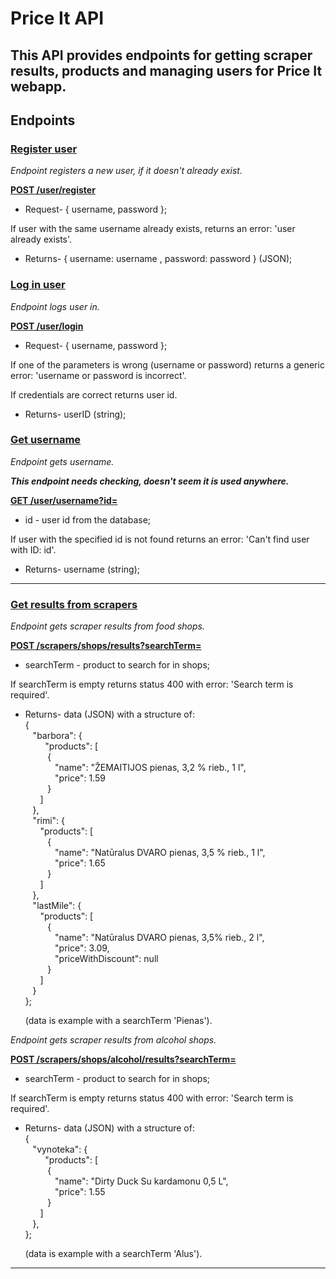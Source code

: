 # Price It API

## This API provides endpoints for getting scraper results, products and managing users for Price It webapp.

## Endpoints

### <ins>Register user</ins>

_Endpoint registers a new user, if it doesn't already exist._

**<ins>POST /user/register</ins>**

- Request- { username, password };

If user with the same username already exists, returns an error:
'user already exists'.

- Returns- { username: username , password: password } (JSON);

### <ins>Log in user</ins>

_Endpoint logs user in._

**<ins>POST /user/login</ins>**

- Request- { username, password };

If one of the parameters is wrong (username or password) returns a generic error: 'username or password is incorrect'.

If credentials are correct returns user id.

- Returns- userID (string);

### <ins>Get username</ins>

_Endpoint gets username._<br>

**_This endpoint needs checking, doesn't seem it is used anywhere._**

**<ins>GET /user/username?id=</ins>**

- id - user id from the database;

If user with the specified id is not found returns an error: 'Can't find user with ID: id'.

- Returns- username (string);

---

### <ins>Get results from scrapers</ins>

_Endpoint gets scraper results from food shops._

**<ins>POST /scrapers/shops/results?searchTerm=</ins>**

- searchTerm - product to search for in shops;

If searchTerm is empty returns status 400 with error: 'Search term is required'.

- Returns- data (JSON) with a structure of:<br>
  {<br>
  &nbsp;&nbsp;&nbsp;"barbora": {<br>
  &nbsp;&nbsp;&nbsp;&nbsp;&nbsp;&nbsp;&nbsp;&nbsp;"products": [<br>
  &nbsp;&nbsp;&nbsp;&nbsp;&nbsp;&nbsp;&nbsp;&nbsp;&nbsp;{<br>
  &nbsp;&nbsp;&nbsp;&nbsp;&nbsp;&nbsp;&nbsp;&nbsp;&nbsp;&nbsp;&nbsp;&nbsp;"name": "ŽEMAITIJOS pienas, 3,2 % rieb., 1 l",<br>
  &nbsp;&nbsp;&nbsp;&nbsp;&nbsp;&nbsp;&nbsp;&nbsp;&nbsp;&nbsp;&nbsp;&nbsp;"price": 1.59<br>
  &nbsp;&nbsp;&nbsp;&nbsp;&nbsp;&nbsp;&nbsp;&nbsp;&nbsp;}<br>
  &nbsp;&nbsp;&nbsp;&nbsp;&nbsp;&nbsp;]<br>
  &nbsp;&nbsp;&nbsp;},<br>
  &nbsp;&nbsp;&nbsp;"rimi": {<br>
  &nbsp;&nbsp;&nbsp;&nbsp;&nbsp;&nbsp;"products": [<br>
  &nbsp;&nbsp;&nbsp;&nbsp;&nbsp;&nbsp;&nbsp;&nbsp;&nbsp;{<br>
  &nbsp;&nbsp;&nbsp;&nbsp;&nbsp;&nbsp;&nbsp;&nbsp;&nbsp;&nbsp;&nbsp;&nbsp;"name": "Natūralus DVARO pienas, 3,5 % rieb., 1 l",<br>
  &nbsp;&nbsp;&nbsp;&nbsp;&nbsp;&nbsp;&nbsp;&nbsp;&nbsp;&nbsp;&nbsp;&nbsp;"price": 1.65<br>
  &nbsp;&nbsp;&nbsp;&nbsp;&nbsp;&nbsp;&nbsp;&nbsp;&nbsp;}<br>
  &nbsp;&nbsp;&nbsp;&nbsp;&nbsp;&nbsp;]<br>
  &nbsp;&nbsp;&nbsp;},<br>
  &nbsp;&nbsp;&nbsp;"lastMile": {<br>
  &nbsp;&nbsp;&nbsp;&nbsp;&nbsp;&nbsp;"products": [<br>
  &nbsp;&nbsp;&nbsp;&nbsp;&nbsp;&nbsp;&nbsp;&nbsp;&nbsp;{<br>
  &nbsp;&nbsp;&nbsp;&nbsp;&nbsp;&nbsp;&nbsp;&nbsp;&nbsp;&nbsp;&nbsp;&nbsp;"name": "Natūralus DVARO pienas, 3,5% rieb., 2 l",<br>
  &nbsp;&nbsp;&nbsp;&nbsp;&nbsp;&nbsp;&nbsp;&nbsp;&nbsp;&nbsp;&nbsp;&nbsp;"price": 3.09,<br>
  &nbsp;&nbsp;&nbsp;&nbsp;&nbsp;&nbsp;&nbsp;&nbsp;&nbsp;&nbsp;&nbsp;&nbsp;"priceWithDiscount": null<br>
  &nbsp;&nbsp;&nbsp;&nbsp;&nbsp;&nbsp;&nbsp;&nbsp;&nbsp;}<br>
  &nbsp;&nbsp;&nbsp;&nbsp;&nbsp;&nbsp;]<br>
  &nbsp;&nbsp;&nbsp;}<br>
  };<br>

  (data is example with a searchTerm 'Pienas').

_Endpoint gets scraper results from alcohol shops._

**<ins>POST /scrapers/shops/alcohol/results?searchTerm=</ins>**

- searchTerm - product to search for in shops;

If searchTerm is empty returns status 400 with error: 'Search term is required'.

- Returns- data (JSON) with a structure of:<br>
  {<br>
  &nbsp;&nbsp;&nbsp;"vynoteka": {<br>
  &nbsp;&nbsp;&nbsp;&nbsp;&nbsp;&nbsp;&nbsp;&nbsp;"products": [<br>
  &nbsp;&nbsp;&nbsp;&nbsp;&nbsp;&nbsp;&nbsp;&nbsp;&nbsp;{<br>
  &nbsp;&nbsp;&nbsp;&nbsp;&nbsp;&nbsp;&nbsp;&nbsp;&nbsp;&nbsp;&nbsp;&nbsp;"name": "Dirty Duck Su kardamonu 0,5 L",<br>
  &nbsp;&nbsp;&nbsp;&nbsp;&nbsp;&nbsp;&nbsp;&nbsp;&nbsp;&nbsp;&nbsp;&nbsp;"price": 1.55<br>
  &nbsp;&nbsp;&nbsp;&nbsp;&nbsp;&nbsp;&nbsp;&nbsp;&nbsp;}<br>
  &nbsp;&nbsp;&nbsp;&nbsp;&nbsp;&nbsp;]<br>
  &nbsp;&nbsp;&nbsp;},<br>
  };<br>

  (data is example with a searchTerm 'Alus').

---
